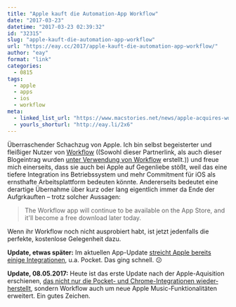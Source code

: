 ```yaml
---
title: "Apple kauft die Automation-App Workflow"
date: "2017-03-23"
datetime: "2017-03-23 02:39:32"
id: "32315"
slug: "apple-kauft-die-automation-app-workflow"
url: "https://eay.cc/2017/apple-kauft-die-automation-app-workflow/"
author: "eay"
format: "link"
categories:
  - 0815
tags:
  - apple
  - apps
  - ios
  - workflow
meta:
  - linked_list_url: "https://www.macstories.net/news/apple-acquires-workflow/"
  - yourls_shorturl: "http://eay.li/2x6"
---
```


Überraschender Schachzug von Apple. Ich bin selbst begeisterter und fleißiger Nutzer von [Workflow](https://itunes.apple.com/de/app/workflow-powerful-automation-made-simple/id915249334?l=en&mt=8&uo=4&at=11lohW) ((Sowohl dieser Partnerlink, als auch dieser Blogeintrag wurden [unter Verwendung von Workflow](https://eay.cc/2015/post-to-wordpress-with-workflow/) erstellt.)) und freue mich einerseits, dass sie auch bei Apple auf Gegenliebe stößt, weil das eine tiefere Integration ins Betriebssystem und mehr Commitment für iOS als ernsthafte Arbeitsplattform bedeuten könnte. Andererseits bedeutet eine derartige Übernahme über kurz oder lang eigentlich immer da Ende der Aufgrkauften – trotz solcher Aussagen:

> The Workflow app will continue to be available on the App Store, and it'll become a free download later today.

Wenn ihr Workflow noch nicht ausprobiert habt, ist jetzt jedenfalls die perfekte, kostenlose Gelegenheit dazu.

**Update, etwas später:** Im aktuellen App-Update [streicht Apple bereits einige Integrationen](https://twitter.com/trevormkay/status/844722990432436225), u.a. Pocket. Das ging schnell. 😕

**Update, 08.05.2017:** Heute ist das erste Update nach der Apple-Aquisition erschienen, [das nicht nur die Pocket- und Chrome-Integrationen wieder­herstellt](https://www.macstories.net/ios/workflow-update-restores-google-chrome-and-pocket-actions-extends-apple-music-integration/), sondern Workflow auch um neue Apple Music-Funktionalitäten erweitert. Ein gutes Zeichen.
